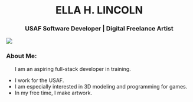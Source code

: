 <h1 id="header" align="center">
  ELLA H. LINCOLN
</h1 >
<h3 align="center">USAF Software Developer | Digital Freelance Artist</h3>

<div>
  <img src="https://i.imgur.com/fy0SIyM.png">
</div>

<div>
  <h3>About Me:</h3>
  <ul>
    <p>I am an aspiring full-stack developer in training.</p>
    <li>I work for the USAF.</li>
    <li>I am especially interested in 3D modeling and programming for games.</li>
    <li>In my free time, I make artwork.</li>
  </ul>
</div>


